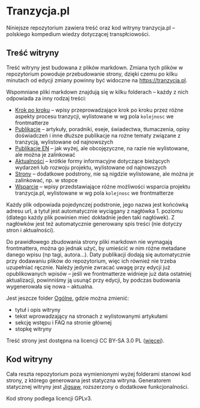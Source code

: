 # Tranzycja.pl

Niniejsze repozytorium zawiera treść oraz kod witryny tranzycja.pl – polskiego kompedium wiedzy dotyczącej transpłciowości.

## Treść witryny

Treść witryny jest budowana z plików markdown. Zmiana tych plików w repozytorium powoduje przebudowanie strony, dzięki czemu po kilku minutach od edycji zmiany powinny być widoczne na https://tranzycja.pl.

Wspomniane pliki markdown znajdują się w kilku folderach – każdy z nich odpowiada za inny rodzaj treści:

* [Krok po kroku](source/_krok_po_kroku/) – wpisy przeprowadzające krok po kroku przez różne aspekty procesu tranzycji, wylistowane w wg pola `kolejnosc` we frontmatterze
* [Publikacje](source/_publikacje/) – artykuły, poradniki, eseje, świadectwa, tłumaczenia, opisy doświadczeń i inne dłuższe publikacje na rożne tematy związane z tranzycją, wylistowane od najnowszych
* [Publikacje EN](source/_publications/) – jak wyżej, ale obcojęzyczne, na razie nie wylistowane, ale można je zalinkować
* [Aktualności](source/_aktualnosci/) – krótkie formy informacyjne dotyczące bieżących wydarzeń lub rozwoju projektu, wylistowane od najnowszych
* [Strony](source/_strony/) – dodatkowe podstrony, nie są nigdzie wylistowane, ale można je zalinkować, np. w stopce
* [Wsparcie](source/_wsparcie/) – wpisy przedstawiające różne możliwości wsparcia projektu tranzycja.pl, wylistowane w wg pola `kolejnosc` we frontmatterze

Każdy plik odpowiada pojedynczej podstronie, jego nazwa jest końcówką adresu url, a tytuł jest automatycznie wyciągany z nagłówka 1. poziomu (dlatego każdy plik powinien mieć dokładnie jeden taki nagłówek). Z nagłówków jest też automatycznie generowany spis treści (nie dotyczy stron i aktualności).

Do prawidłowego zbudowania strony pliki markdown nie wymagają frontmattera, można go jednak użyć, by umieścić w nim różne metadane danego wpisu (np tagi, autora…). Daty publikacji dodają się automatycznie przy dodawaniu plików do repozytorium, więc ich również nie trzeba uzupełniać ręcznie. Należy jedynie zwracać uwagę przy edycji już opublikowanych wpisów – jeśli we frontmatterze widnieje już data ostatniej aktualizacji, powinniśmy ją usunąć przy edycji, by podczas budowania wygenerowała się nowa – aktualna.

Jest jeszcze folder [Ogólne](source/_ogolne/), gdzie można zmienić:
- tytuł i opis witryny
- tekst wprowadzający na stronach z wylistowanymi artykułami
- sekcję wstępu i FAQ na stronie głównej
- stopkę witryny

Treść strony jest dostępna na licencji CC BY-SA 3.0 PL ([więcej](https://tranzycja.pl/wsparcie/licencja/)).

## Kod witryny

Cała reszta repozytorium poza wymienionymi wyżej folderami stanowi kod strony, z którego generowana jest statyczna witryna. Generatorem statycznej witryny jest [Jigsaw](https://jigsaw.tighten.com), rozszerzony o dodatkowe funkcjonalności.

Kod strony podlega licencji GPLv3.
